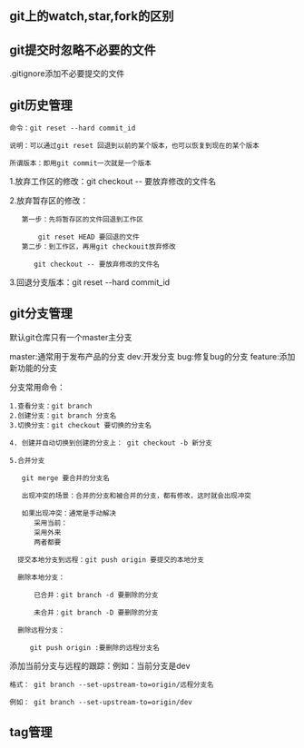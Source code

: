 ## git上的watch,star,fork的区别


## git提交时忽略不必要的文件

   .gitignore添加不必要提交的文件

   

## git历史管理

    命令：git reset --hard commit_id

    说明：可以通过git reset 回退到以前的某个版本，也可以恢复到现在的某个版本

    所谓版本：即用git commit一次就是一个版本

   
   1.放弃工作区的修改：git checkout -- 要放弃修改的文件名

   2.放弃暂存区的修改：

       第一步：先将暂存区的文件回退到工作区

           git reset HEAD 要回退的文件
       第二步：到工作区，再用git checkouit放弃修改
       
          git checkout -- 要放弃修改的文件名
   
   3.回退分支版本：git reset --hard commit_id


## git分支管理

   默认git仓库只有一个master主分支


   master:通常用于发布产品的分支
   dev:开发分支
   bug:修复bug的分支
   feature:添加新功能的分支
   
   分支常用命令：

    1.查看分支：git branch
    2.创建分支：git branch 分支名
    3.切换分支：git checkout 要切换的分支名

    4. 创建并自动切换到创建的分支上： git checkout -b 新分支

    5.合并分支

       git merge 要合并的分支名

       出现冲突的场景：合并的分支和被合并的分支，都有修改，这时就会出现冲突

       如果出现冲突：通常是手动解决
          采用当前：
          采用外来
          两者都要

      提交本地分支到远程：git push origin 要提交的本地分支

      删除本地分支：
      
          已合并：git branch -d 要删除的分支

          未合并：git branch -D 要删除的分支

      删除远程分支：

         git push origin :要删除的远程分支名


   添加当前分支与远程的跟踪：例如：当前分支是dev
   
    格式： git branch --set-upstream-to=origin/远程分支名

    例如： git branch --set-upstream-to=origin/dev


## tag管理